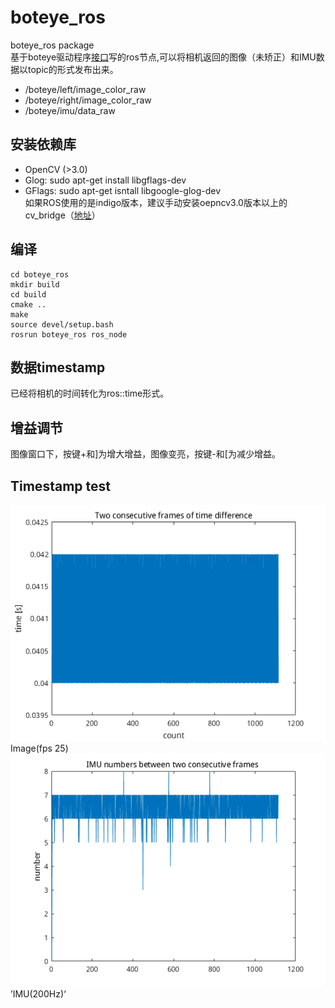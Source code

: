 # boteye_ros
boteye_ros package<br>
基于boteye驱动程序[接口](https://github.com/baidu/boteye_driver)写的ros节点,可以将相机返回的图像（未矫正）和IMU数据以topic的形式发布出来。<br>
* /boteye/left/image_color_raw<br>
* /boteye/right/image_color_raw <br>
* /boteye/imu/data_raw<br>
## 安装依赖库
* OpenCV (>3.0)<br>
* Glog: sudo apt-get install libgflags-dev<br>
* GFlags: sudo apt-get isntall libgoogle-glog-dev<br>
如果ROS使用的是indigo版本，建议手动安装oepncv3.0版本以上的cv_bridge（[地址](https://github.com/ros-perception/vision_opencv)）<br>
## 编译
    cd boteye_ros
    mkdir build
    cd build
    cmake ..
    make 
    source devel/setup.bash
    rosrun boteye_ros ros_node
## 数据timestamp
已经将相机的时间转化为ros::time形式。
## 增益调节
图像窗口下，按键+和]为增大增益，图像变亮，按键-和\[为减少增益。
## Timestamp test
![](https://github.com/Markbess/boteye_ros/blob/master/timestamp_test/image.png)<br>
Image(fps 25)<br>
![](https://github.com/Markbess/boteye_ros/blob/master/timestamp_test/imu.png)<br>
’IMU(200Hz)‘
